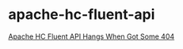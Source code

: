 # apache-hc-fluent-api

[Apache HC Fluent API Hangs When Got Some 404](https://blog.csongyu.xyz/110.html)

